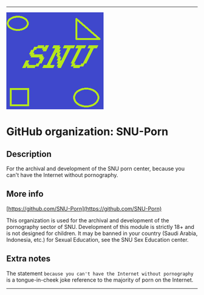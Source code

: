 
***

![SNU_blue_and_gold_legacy_icon.png failed to load. The file may be missing or corrupt. Check the file path for errors first.](/AdditionalInfo/1/SNU-Porn/SNU_blue_and_gold_legacy_icon.png)

# GitHub organization: SNU-Porn

## Description

For the archival and development of the SNU porn center, because you can't have the Internet without pornography.

## More info

[https://github.com/SNU-Porn](https://github.com/SNU-Porn)

This organization is used for the archival and development of the pornography sector of SNU. Development of this module is strictly 18+ and is not designed for children. It may be banned in your country (Saudi Arabia, Indonesia, etc.) for Sexual Education, see the SNU Sex Education center.

## Extra notes

The statement `because you can't have the Internet without pornography` is a tongue-in-cheek joke reference to the majority of porn on the Internet.

***
